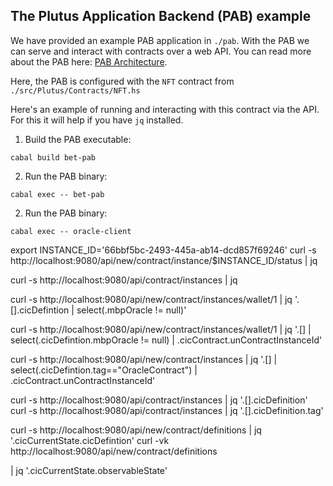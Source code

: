 ## The Plutus Application Backend (PAB) example

We have provided an example PAB application in `./pab`. With the PAB we can serve and interact
with contracts over a web API. You can read more about the PAB here: [PAB Architecture](https://github.com/input-output-hk/plutus/blob/master/plutus-pab/ARCHITECTURE.adoc).

Here, the PAB is configured with the `NFT` contract from `./src/Plutus/Contracts/NFT.hs`

Here's an example of running and interacting with this contract via the API. For this it will help if you
have `jq` installed.

1. Build the PAB executable:

```
cabal build bet-pab
```

2. Run the PAB binary:

```
cabal exec -- bet-pab
````

2. Run the PAB binary:

```
cabal exec -- oracle-client
````

export INSTANCE_ID='66bbf5bc-2493-445a-ab14-dcd857f69246'
curl -s http://localhost:9080/api/new/contract/instance/$INSTANCE_ID/status | jq

curl -s http://localhost:9080/api/contract/instances | jq

curl -s http://localhost:9080/api/new/contract/instances/wallet/1 | jq '.[].cicDefintion | select(.mbpOracle != null)'

curl -s http://localhost:9080/api/new/contract/instances/wallet/1 | jq '.[] | select(.cicDefintion.mbpOracle != null) | .cicContract.unContractInstanceId'




curl -s http://localhost:9080/api/new/contract/instances | jq '.[] | select(.cicDefintion.tag=="OracleContract") | .cicContract.unContractInstanceId'

curl -s http://localhost:9080/api/contract/instances | jq '.[].cicDefinition'
curl -s http://localhost:9080/api/contract/instances | jq '.[].cicDefinition.tag'



curl -s http://localhost:9080/api/new/contract/definitions | jq '.cicCurrentState.cicDefintion'
curl -vk http://localhost:9080/api/new/contract/definitions


| jq '.cicCurrentState.observableState'